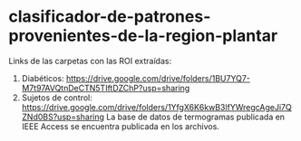 # clasificador-de-patrones-provenientes-de-la-region-plantar

Links de las carpetas con las ROI extraídas: 
 1. Diabéticos: https://drive.google.com/drive/folders/1BU7YQ7-M7t97AVQtnDeCTN5TIftDZChP?usp=sharing
 2. Sujetos de control: https://drive.google.com/drive/folders/1YfgX6K6kwB3lfYWregcAgeJi7QZNd0BS?usp=sharing
La base de datos de termogramas publicada en IEEE Access se encuentra publicada en los archivos. 

